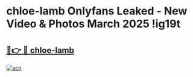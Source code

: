 # chloe-lamb Onlyfans Leaked - New Video & Photos March 2025 !ig19t

# <h2><a href="https://djwxay.iuczelnia.edu.pl?title=chloe-lamb&ref=ig19t">🔗👉 🔴 chloe-lamb</a></h2>

[![acn](https://github.com/user-attachments/assets/0f9c940e-d8b0-45ae-aac7-cd30a18b3e1c)](https://djwxay.iuczelnia.edu.pl?title=chloe-lamb&ref=ig19t)

